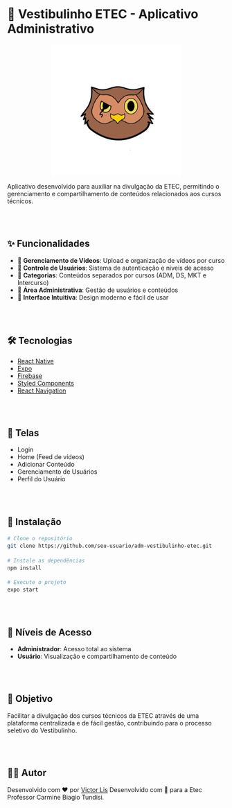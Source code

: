 # 📱 Vestibulinho ETEC - Aplicativo Administrativo

<div align="center">
  <img src="./assets/icon.png" />
</div>

Aplicativo desenvolvido para auxiliar na divulgação da ETEC, permitindo o gerenciamento e compartilhamento de conteúdos relacionados aos cursos técnicos.

<br>
<br>

## ✨ Funcionalidades

- 🎥 **Gerenciamento de Vídeos**: Upload e organização de vídeos por curso
- 👥 **Controle de Usuários**: Sistema de autenticação e níveis de acesso
- 🎯 **Categorias**: Conteúdos separados por cursos (ADM, DS, MKT e Intercurso)
- 🔐 **Área Administrativa**: Gestão de usuários e conteúdos
- 🎨 **Interface Intuitiva**: Design moderno e fácil de usar

<br>
<br>

## 🛠️ Tecnologias

- [React Native](https://reactnative.dev/)
- [Expo](https://expo.dev/)
- [Firebase](https://firebase.google.com/)
- [Styled Components](https://styled-components.com/)
- [React Navigation](https://reactnavigation.org/)

<br>
<br>

## 📱 Telas

- Login
- Home (Feed de vídeos)
- Adicionar Conteúdo
- Gerenciamento de Usuários
- Perfil do Usuário

<br>
<br>

## 🚀 Instalação

```bash
# Clone o repositório
git clone https://github.com/seu-usuario/adm-vestibulinho-etec.git

# Instale as dependências
npm install

# Execute o projeto
expo start
```

<br>
<br>

## 👥 Níveis de Acesso

- **Administrador**: Acesso total ao sistema
- **Usuário**: Visualização e compartilhamento de conteúdo

<br>
<br>

## 🎯 Objetivo

Facilitar a divulgação dos cursos técnicos da ETEC através de uma plataforma centralizada e de fácil gestão, contribuindo para o processo seletivo do Vestibulinho.

<br>
<br>


## 👨‍💻 Autor

Desenvolvido com ❤️ por [Victor Lis](https://www.linkedin.com/in/victor-lis-bronzo)
Desenvolvido com 💛 para a Etec Professor Carmine Biagio Tundisi.
